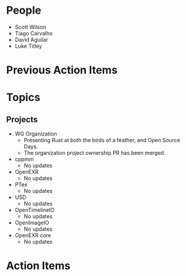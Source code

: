 People
======

- Scott Wilson
- Tiago Carvalho
- David Aguilar
- Luke Titley

Previous Action Items
=====================

Topics
======

Projects
--------

- WG Organization
    - Presenting Rust at both the birds of a feather, and Open Source Days.
    - The organization project ownership PR has been merged.
- cppmm
    - No updates
- OpenEXR
    - No updates
- PTex
    - No updates
- USD
    - No updates
- OpenTimelineIO
    - No updates
- OpenImageIO
    - No updates
- OpenEXR core
    - No updates

Action Items
============

